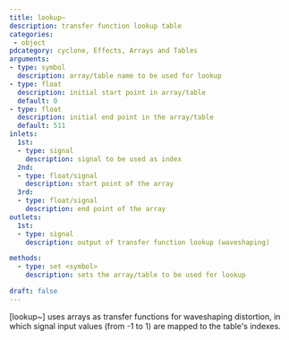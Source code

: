 ```yaml
---
title: lookup~
description: transfer function lookup table
categories:
 - object
pdcategory: cyclone, Effects, Arrays and Tables
arguments:
- type: symbol
  description: array/table name to be used for lookup
- type: float
  description: initial start point in array/table
  default: 0
- type: float
  description: initial end point in the array/table
  default: 511
inlets:
  1st:
  - type: signal
    description: signal to be used as index
  2nd:
  - type: float/signal
    description: start point of the array
  3rd:
  - type: float/signal
    description: end point of the array
outlets:
  1st:
  - type: signal
    description: output of transfer function lookup (waveshaping)

methods:
  - type: set <symbol>
    description: sets the array/table to be used for lookup

draft: false
---
```


[lookup~] uses arrays as transfer functions for waveshaping distortion, in which signal input values (from -1 to 1) are mapped to the table's indexes.

